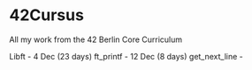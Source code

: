 # 42Cursus
All my work from the 42 Berlin Core Curriculum

Libft 		   - 4 Dec (23 days)
ft_printf	   - 12 Dec (8 days)
get_next_line - 
